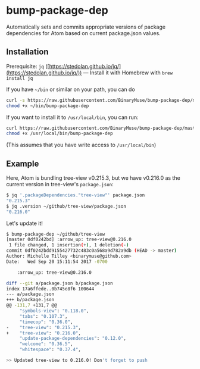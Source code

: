 # bump-package-dep

Automatically sets and commits appropriate versions of package dependencies for Atom based on current package.json values.

## Installation

Prerequisite: `jq` ([https://stedolan.github.io/jq/](https://stedolan.github.io/jq/)) — Install it with Homebrew with `brew install jq`

If you have `~/bin` or similar on your path, you can do

```bash
curl -s https://raw.githubusercontent.com/BinaryMuse/bump-package-dep/master/bump-package-dep.sh -o ~/bin/bump-package-dep
chmod +x ~/bin/bump-package-dep
```

If you want to install it to `/usr/local/bin`, you can run:

```bash
curl https://raw.githubusercontent.com/BinaryMuse/bump-package-dep/master/bump-package-dep.sh -o /usr/local/bin/bump-package-dep
chmod +x /usr/local/bin/bump-package-dep
```

(This assumes that you have write access to `/usr/local/bin`)

## Example

Here, Atom is bundling tree-view v0.215.3, but we have v0.216.0 as the current version in tree-view's `package.json`:

```bash
$ jq '.packageDependencies."tree-view"' package.json
"0.215.3"
$ jq .version ~/github/tree-view/package.json
"0.216.0"
```

Let's update it!

```bash
$ bump-package-dep ~/github/tree-view
[master 0df0242bd] :arrow_up: tree-view@0.216.0
 1 file changed, 1 insertion(+), 1 deletion(-)
commit 0df0242bdd9155427732c483c0a568a9d782a9db (HEAD -> master)
Author: Michelle Tilley <binarymuse@github.com>
Date:   Wed Sep 20 15:11:54 2017 -0700

    :arrow_up: tree-view@0.216.0

diff --git a/package.json b/package.json
index 17a6ffede..0b745e8f6 100644
--- a/package.json
+++ b/package.json
@@ -131,7 +131,7 @@
     "symbols-view": "0.118.0",
     "tabs": "0.107.3",
     "timecop": "0.36.0",
-    "tree-view": "0.215.3",
+    "tree-view": "0.216.0",
     "update-package-dependencies": "0.12.0",
     "welcome": "0.36.5",
     "whitespace": "0.37.4",

>> Updated tree-view to 0.216.0! Don't forget to push
```
